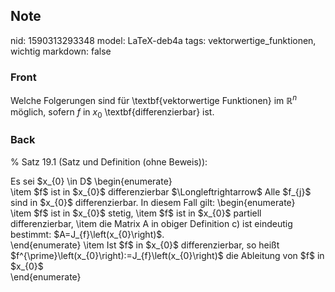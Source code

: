 ## Note
nid: 1590313293348
model: LaTeX-deb4a
tags: vektorwertige_funktionen, wichtig
markdown: false

### Front
Welche Folgerungen sind für \textbf{vektorwertige Funktionen} im $\mathbb{R}^n$ möglich, sofern $f$ in $x_0$ \textbf{differenzierbar} ist.

### Back
% Satz 19.1 (Satz und Definition (ohne Beweis)):
<div>
  Es sei $x_{0} \in D$ \begin{enumerate}
  <div>
    \item $f$ ist in $x_{0}$ differenzierbar $\Longleftrightarrow$
    Alle $f_{j}$ sind in $x_{0}$ differenzierbar. In diesem Fall
    gilt: \begin{enumerate}
  </div>
  <div>
    \item $f$ ist in $x_{0}$ stetig, \item $f$ ist in $x_{0}$
    partiell differenzierbar, \item die Matrix A in obiger
    Definition c) ist eindeutig bestimmt:
    $A=J_{f}\left(x_{0}\right)$.
  </div>
  <div>
    \end{enumerate} \item Ist $f$ in $x_{0}$ differenzierbar, so
    heißt $f^{\prime}\left(x_{0}\right):=J_{f}\left(x_{0}\right)$
    die Ableitung von $f$ in $x_{0}$
  </div>
  <div>
    \end{enumerate}
  </div>
</div>
